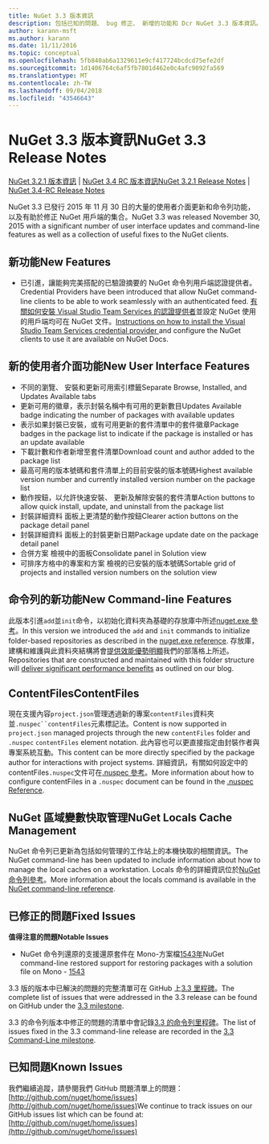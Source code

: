 ```yaml
---
title: NuGet 3.3 版本資訊
description: 包括已知的問題、 bug 修正、 新增的功能和 Dcr NuGet 3.3 版本資訊。
author: karann-msft
ms.author: karann
ms.date: 11/11/2016
ms.topic: conceptual
ms.openlocfilehash: 5fb840ab6a1329611e9cf417724bcdcd75efe2df
ms.sourcegitcommit: 1d1406764c6af5fb7801d462e0c4afc9092fa569
ms.translationtype: MT
ms.contentlocale: zh-TW
ms.lasthandoff: 09/04/2018
ms.locfileid: "43546643"
---
```

# <a name="nuget-33-release-notes"></a><span data-ttu-id="63c54-103">NuGet 3.3 版本資訊</span><span class="sxs-lookup"><span data-stu-id="63c54-103">NuGet 3.3 Release Notes</span></span>

<span data-ttu-id="63c54-104">[NuGet 3.2.1 版本資訊](../release-notes/nuget-3.2.1.md) | [NuGet 3.4 RC 版本資訊](../release-notes/nuget-3.4-RC.md)</span><span class="sxs-lookup"><span data-stu-id="63c54-104">[NuGet 3.2.1 Release Notes](../release-notes/nuget-3.2.1.md) | [NuGet 3.4-RC Release Notes](../release-notes/nuget-3.4-RC.md)</span></span>

<span data-ttu-id="63c54-105">NuGet 3.3 已發行 2015 年 11 月 30 日的大量的使用者介面更新和命令列功能，以及有助於修正 NuGet 用戶端的集合。</span><span class="sxs-lookup"><span data-stu-id="63c54-105">NuGet 3.3 was released November 30, 2015 with a significant number of user interface updates and command-line features as well as a collection of useful fixes to the NuGet clients.</span></span>

## <a name="new-features"></a><span data-ttu-id="63c54-106">新功能</span><span class="sxs-lookup"><span data-stu-id="63c54-106">New Features</span></span>

* <span data-ttu-id="63c54-107">已引進，讓能夠完美搭配的已驗證摘要的 NuGet 命令列用戶端認證提供者。</span><span class="sxs-lookup"><span data-stu-id="63c54-107">Credential Providers have been introduced that allow NuGet command-line clients to be able to work seamlessly with an authenticated feed.</span></span> <span data-ttu-id="63c54-108">[有關如何安裝 Visual Studio Team Services 的認證提供者](../api/nuget-exe-credential-providers.md)並設定 NuGet 使用的用戶端均可在 NuGet 文件。</span><span class="sxs-lookup"><span data-stu-id="63c54-108">[Instructions on how to install the Visual Studio Team Services credential provider ](../api/nuget-exe-credential-providers.md) and configure the NuGet clients to use it are available on NuGet Docs.</span></span>

## <a name="new-user-interface-features"></a><span data-ttu-id="63c54-109">新的使用者介面功能</span><span class="sxs-lookup"><span data-stu-id="63c54-109">New User Interface Features</span></span>

* <span data-ttu-id="63c54-110">不同的瀏覽、 安裝和更新可用索引標籤</span><span class="sxs-lookup"><span data-stu-id="63c54-110">Separate Browse, Installed, and Updates Available tabs</span></span>
* <span data-ttu-id="63c54-111">更新可用的徽章，表示封裝名稱中有可用的更新數目</span><span class="sxs-lookup"><span data-stu-id="63c54-111">Updates Available badge indicating the number of packages with available updates</span></span>
* <span data-ttu-id="63c54-112">表示如果封裝已安裝，或有可用更新的套件清單中的套件徽章</span><span class="sxs-lookup"><span data-stu-id="63c54-112">Package badges in the package list to indicate if the package is installed or has an update available</span></span>
* <span data-ttu-id="63c54-113">下載計數和作者新增至套件清單</span><span class="sxs-lookup"><span data-stu-id="63c54-113">Download count and author added to the package list</span></span>
* <span data-ttu-id="63c54-114">最高可用的版本號碼和套件清單上的目前安裝的版本號碼</span><span class="sxs-lookup"><span data-stu-id="63c54-114">Highest available version number and currently installed version number on the package list</span></span>
* <span data-ttu-id="63c54-115">動作按鈕，以允許快速安裝、 更新及解除安裝的套件清單</span><span class="sxs-lookup"><span data-stu-id="63c54-115">Action buttons to allow quick install, update, and uninstall from the package list</span></span>
* <span data-ttu-id="63c54-116">封裝詳細資料 面板上更清楚的動作按鈕</span><span class="sxs-lookup"><span data-stu-id="63c54-116">Clearer action buttons on the package detail panel</span></span>
* <span data-ttu-id="63c54-117">封裝詳細資料 面板上的封裝更新日期</span><span class="sxs-lookup"><span data-stu-id="63c54-117">Package update date on the package detail panel</span></span>
* <span data-ttu-id="63c54-118">合併方案 檢視中的面板</span><span class="sxs-lookup"><span data-stu-id="63c54-118">Consolidate panel in Solution view</span></span>
* <span data-ttu-id="63c54-119">可排序方格中的專案和方案 檢視的已安裝的版本號碼</span><span class="sxs-lookup"><span data-stu-id="63c54-119">Sortable grid of projects and installed version numbers on the solution view</span></span>

## <a name="new-command-line-features"></a><span data-ttu-id="63c54-120">命令列的新功能</span><span class="sxs-lookup"><span data-stu-id="63c54-120">New Command-line Features</span></span>

<span data-ttu-id="63c54-121">此版本引進`add`並`init`命令，以初始化資料夾為基礎的存放庫中所述[nuget.exe 參考](../tools/nuget-exe-cli-reference.md)。</span><span class="sxs-lookup"><span data-stu-id="63c54-121">In this version we introduced the `add` and `init` commands to initialize folder-based repositories as described in the [nuget.exe reference](../tools/nuget-exe-cli-reference.md).</span></span> <span data-ttu-id="63c54-122">存放庫，建構和維護與此資料夾結構將會[提供效能優勢明顯](http://blog.nuget.org/20150922/Accelerate-Package-Source.html)我們的部落格上所述。</span><span class="sxs-lookup"><span data-stu-id="63c54-122">Repositories that are constructed and maintained with this folder structure will [deliver significant performance benefits](http://blog.nuget.org/20150922/Accelerate-Package-Source.html) as outlined on our blog.</span></span>

## <a name="contentfiles"></a><span data-ttu-id="63c54-123">ContentFiles</span><span class="sxs-lookup"><span data-stu-id="63c54-123">ContentFiles</span></span>

<span data-ttu-id="63c54-124">現在支援內容`project.json`管理透過新的專案`contentFiles`資料夾並`.nuspec``contentFiles`元素標記法。</span><span class="sxs-lookup"><span data-stu-id="63c54-124">Content is now supported in `project.json` managed projects through the new `contentFiles` folder and `.nuspec` `contentFiles` element notation.</span></span>  <span data-ttu-id="63c54-125">此內容也可以更直接指定由封裝作者與專案系統互動。</span><span class="sxs-lookup"><span data-stu-id="63c54-125">This content can be more directly specified by the package author for interactions with project systems.</span></span>  <span data-ttu-id="63c54-126">詳細資訊，有關如何設定中的 contentFiles`.nuspec`文件可在[.nuspec 參考](../reference/nuspec.md)。</span><span class="sxs-lookup"><span data-stu-id="63c54-126">More information about how to configure contentFiles in a `.nuspec` document can be found in the [.nuspec Reference](../reference/nuspec.md).</span></span>

## <a name="nuget-locals-cache-management"></a><span data-ttu-id="63c54-127">NuGet 區域變數快取管理</span><span class="sxs-lookup"><span data-stu-id="63c54-127">NuGet Locals Cache Management</span></span>

<span data-ttu-id="63c54-128">NuGet 命令列已更新為包括如何管理的工作站上的本機快取的相關資訊。</span><span class="sxs-lookup"><span data-stu-id="63c54-128">The NuGet command-line has been updated to include information about how to manage the local caches on a workstation.</span></span>  <span data-ttu-id="63c54-129">Locals 命令的詳細資訊位於[NuGet 命令列參考](../tools/cli-ref-locals.md)。</span><span class="sxs-lookup"><span data-stu-id="63c54-129">More information about the locals command is available in the [NuGet command-line reference](../tools/cli-ref-locals.md).</span></span>

## <a name="fixed-issues"></a><span data-ttu-id="63c54-130">已修正的問題</span><span class="sxs-lookup"><span data-stu-id="63c54-130">Fixed Issues</span></span>

<span data-ttu-id="63c54-131">**值得注意的問題**</span><span class="sxs-lookup"><span data-stu-id="63c54-131">**Notable Issues**</span></span>

* <span data-ttu-id="63c54-132">NuGet 命令列還原的支援還原套件在 Mono-方案檔[1543年](https://github.com/NuGet/Home/issues/1543)</span><span class="sxs-lookup"><span data-stu-id="63c54-132">NuGet command-line restored support for restoring packages with a solution file on Mono - [1543](https://github.com/NuGet/Home/issues/1543)</span></span>

<span data-ttu-id="63c54-133">3.3 版的版本中已解決的問題的完整清單可在 GitHub 上[3.3 里程碑](https://github.com/NuGet/Home/issues?q=is%3Aissue+milestone%3A3.3.0+is%3Aclosed)。</span><span class="sxs-lookup"><span data-stu-id="63c54-133">The complete list of issues that were addressed in the 3.3 release can be found on GitHub under the [3.3 milestone](https://github.com/NuGet/Home/issues?q=is%3Aissue+milestone%3A3.3.0+is%3Aclosed).</span></span>

<span data-ttu-id="63c54-134">3.3 的命令列版本中修正的問題的清單中會記錄[3.3 的命令列里程碑](https://github.com/NuGet/Home/issues?q=is%3Aissue+is%3Aclosed+milestone%3A3.3.0-commandline)。</span><span class="sxs-lookup"><span data-stu-id="63c54-134">The list of issues fixed in the 3.3 command-line release are recorded in the [3.3 Command-Line milestone](https://github.com/NuGet/Home/issues?q=is%3Aissue+is%3Aclosed+milestone%3A3.3.0-commandline).</span></span>

## <a name="known-issues"></a><span data-ttu-id="63c54-135">已知問題</span><span class="sxs-lookup"><span data-stu-id="63c54-135">Known Issues</span></span>

<span data-ttu-id="63c54-136">我們繼續追蹤，請參閱我們 GitHub 問題清單上的問題： [http://github.com/nuget/home/issues](http://github.com/nuget/home/issues)</span><span class="sxs-lookup"><span data-stu-id="63c54-136">We continue to track issues on our GitHub issues list which can be found at: [http://github.com/nuget/home/issues](http://github.com/nuget/home/issues)</span></span>